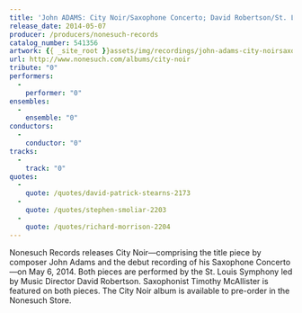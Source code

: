```yaml
---
title: 'John ADAMS: City Noir/Saxophone Concerto; David Robertson/St. Louis Symphony'
release_date: 2014-05-07
producer: /producers/nonesuch-records
catalog_number: 541356
artwork: {{ _site_root }}assets/img/recordings/john-adams-city-noirsaxophone-concerto;-david-robertsonst-louis-symphony.jpg
url: http://www.nonesuch.com/albums/city-noir
tribute: "0"
performers: 
  -
    performer: "0"
ensembles: 
  -
    ensemble: "0"
conductors: 
  -
    conductor: "0"
tracks: 
  -
    track: "0"
quotes: 
  -
    quote: /quotes/david-patrick-stearns-2173
  -
    quote: /quotes/stephen-smoliar-2203
  -
    quote: /quotes/richard-morrison-2204
---
```

Nonesuch Records releases City Noir&#8212;comprising the title piece by composer John Adams and the debut recording of his Saxophone Concerto&#8212;on May 6, 2014. Both pieces are performed by the St. Louis Symphony led by Music Director David Robertson. Saxophonist Timothy McAllister is featured on both pieces. The City Noir album is available to pre-order in the Nonesuch Store.